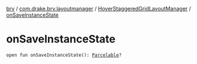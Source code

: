 [brv](../../index.md) / [com.drake.brv.layoutmanager](../index.md) / [HoverStaggeredGridLayoutManager](index.md) / [onSaveInstanceState](./on-save-instance-state.md)

# onSaveInstanceState

`open fun onSaveInstanceState(): `[`Parcelable`](https://developer.android.com/reference/android/os/Parcelable.html)`?`
